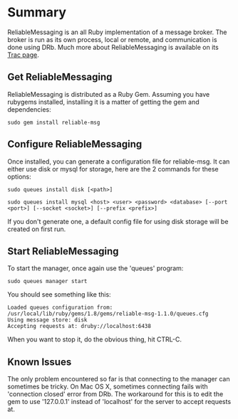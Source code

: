 # Summary #

ReliableMessaging is an all Ruby implementation of a message broker.  The broker is run as its own process, local or remote, and communication is done using DRb.  Much more about ReliableMessaging is available on its [Trac page](http://trac.labnotes.org/cgi-bin/trac.cgi/wiki/Ruby/ReliableMessaging).

## Get ReliableMessaging ##

ReliableMessaging is distributed as a Ruby Gem. Assuming you have rubygems installed, installing it is a matter of getting the gem and dependencies:
```
sudo gem install reliable-msg
```

## Configure ReliableMessaging ##

Once installed, you can generate a configuration file for reliable-msg. It can either use disk or mysql for storage, here are the 2 commands for these options:
```
sudo queues install disk [<path>]

sudo queues install mysql <host> <user> <password> <database> [--port <port>] [--socket <socket>] [--prefix <prefix>]
```
If you don't generate one, a default config file for using disk storage will be created on first run.


## Start ReliableMessaging ##
To start the manager, once again use the 'queues' program:
```
sudo queues manager start
```

You should see something like this:
```
Loaded queues configuration from: /usr/local/lib/ruby/gems/1.8/gems/reliable-msg-1.1.0/queues.cfg
Using message store: disk
Accepting requests at: druby://localhost:6438
```

When you want to stop it, do the obvious thing, hit CTRL-C.

## Known Issues ##
The only problem encountered so far is that connecting to the manager can sometimes be tricky.  On Mac OS X, sometimes connecting fails with 'connection closed' error from DRb.  The workaround for this is to edit the gem to use '127.0.0.1' instead of 'localhost' for the server to accept requests at.